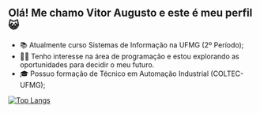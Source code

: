 ## Olá! Me chamo Vitor Augusto e este é meu perfil 😺
- 📚 Atualmente curso Sistemas de Informação na UFMG (2º Período);
- 👨‍💻 Tenho interesse na área de programação e estou explorando as oportunidades para decidir o meu futuro.
- 🎓 Possuo formação de Técnico em Automação Industrial (COLTEC-UFMG);
  
[![Top Langs](https://github-readme-stats.vercel.app/api/top-langs/?username=vitoraugreis&layout=compact&theme=transparent&border_color=006aff&text_color=f03c87)](https://github.com/anuraghazra/github-readme-stats)
<!--
**vitoraugreis/vitoraugreis** is a ✨ _special_ ✨ repository because its `README.md` (this file) appears on your GitHub profile.

Here are some ideas to get you started:

- 🔭 I’m currently working on ...
- 🌱 I’m currently learning ...
- 👯 I’m looking to collaborate on ...
- 🤔 I’m looking for help with ...
- 💬 Ask me about ...
- 📫 How to reach me: ...
- 😄 Pronouns: ...
- ⚡ Fun fact: ...
-->
